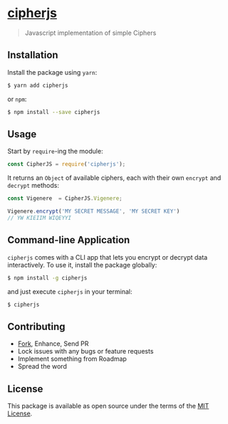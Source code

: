 [cipherjs][gh-repo]
===================

> Javascript implementation of simple Ciphers



## Installation

Install the package using `yarn`:

```bash
$ yarn add cipherjs
```

or `npm`:

```bash
$ npm install --save cipherjs
```



## Usage

Start by `require`-ing the module:

```js
const CipherJS = require('cipherjs');
```

It returns an `Object` of available ciphers, each with their own `encrypt` and `decrypt` methods:

```js
const Vigenere  = CipherJS.Vigenere;

Vigenere.encrypt('MY SECRET MESSAGE', 'MY SECRET KEY')
// YW KIEIIM WIQEYYI
```



## Command-line Application

`cipherjs` comes with a CLI app that lets you encrypt or decrypt data interactively. To use it,
install the package globally:

```bash
$ npm install -g cipherjs
```

and just execute `cipherjs` in your terminal:

```bash
$ cipherjs
```



## Contributing

 - [Fork][gh-fork], Enhance, Send PR
 - Lock issues with any bugs or feature requests
 - Implement something from Roadmap
 - Spread the word



## License

This package is available as open source under the terms of the [MIT License][gh-license].



  [gh-repo]:    https://github.com/sheharyarn/
  [gh-fork]:    https://github.com/sheharyarn/fork
  [gh-license]: https://github.com/sheharyarn/cipherjs/blob/master/LICENSE

